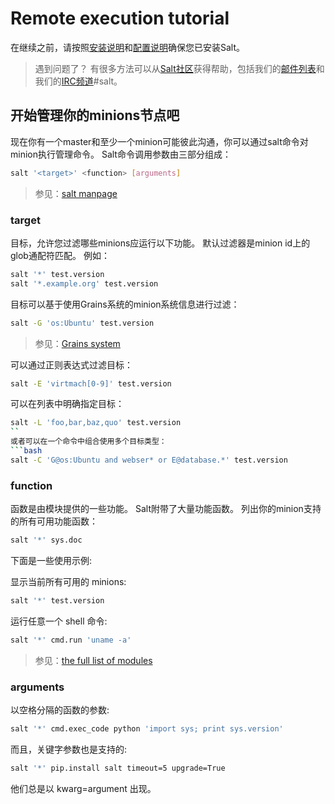 # Remote execution tutorial

在继续之前，请按照[安装说明](https://github.com/watermelonbig/SaltStack-Chinese-ManualBook/blob/master/03.Installation-%E5%AE%89%E8%A3%85%E6%8C%87%E5%8D%97.md)和[配置说明](https://github.com/watermelonbig/SaltStack-Chinese-ManualBook/blob/master/chapter03/03-2.Configuring-Salt-%E5%88%9D%E5%A7%8B%E5%8C%96%E9%85%8D%E7%BD%AE%E8%AF%B4%E6%98%8E.md)确保您已安装Salt。

> 遇到问题了？
> 有很多方法可以从[Salt社区](https://docs.saltstack.com/en/latest/topics/index.html#salt-community)获得帮助，包括我们的[邮件列表](https://groups.google.com/forum/#!forum/salt-users)和我们的[IRC频道](http://webchat.freenode.net/?channels=salt)#salt。

## 开始管理你的minions节点吧
现在你有一个master和至少一个minion可能彼此沟通，你可以通过salt命令对minion执行管理命令。 Salt命令调用参数由三部分组成：
```bash
salt '<target>' <function> [arguments]
```
> 参见：[salt manpage](https://docs.saltstack.com/en/latest/ref/cli/salt.html#ref-cli-salt)


### target

目标，允许您过滤哪些minions应运行以下功能。 默认过滤器是minion id上的glob通配符匹配。 例如：
```bash
salt '*' test.version
salt '*.example.org' test.version
```
目标可以基于使用Grains系统的minion系统信息进行过滤：
```bash
salt -G 'os:Ubuntu' test.version
```
> 参见：[Grains system](https://github.com/watermelonbig/SaltStack-Chinese-ManualBook/blob/master/chapter05/05-3.Targeting-Minions.md#targeting-using-grains)

可以通过正则表达式过滤目标：
```bash
salt -E 'virtmach[0-9]' test.version
```
可以在列表中明确指定目标：
```bash
salt -L 'foo,bar,baz,quo' test.version
``
或者可以在一个命令中组合使用多个目标类型：
```bash
salt -C 'G@os:Ubuntu and webser* or E@database.*' test.version
```

### function
函数是由模块提供的一些功能。 Salt附带了大量功能函数。 列出你的minion支持的所有可用功能函数：
```bash
salt '*' sys.doc
```
下面是一些使用示例:

显示当前所有可用的 minions:
```bash
salt '*' test.version
```

运行任意一个 shell 命令:
```bash
salt '*' cmd.run 'uname -a'
```

> 参见：[the full list of modules](https://docs.saltstack.com/en/latest/ref/modules/all/index.html#all-salt-modules)

### arguments
以空格分隔的函数的参数:
```bash
salt '*' cmd.exec_code python 'import sys; print sys.version'
```
而且，关键字参数也是支持的:
```bash
salt '*' pip.install salt timeout=5 upgrade=True
```
他们总是以 kwarg=argument 出现。
